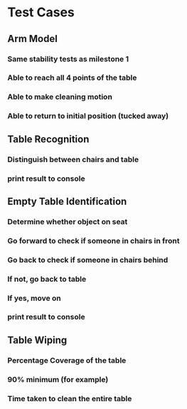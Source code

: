 # Test Cases 

## Arm Model
### Same stability tests as milestone 1
### Able to reach all 4 points of the table
### Able to make cleaning motion
### Able to return to initial position (tucked away)

## Table Recognition
### Distinguish between chairs and table
### print result to console 

## Empty Table Identification
### Determine whether object on seat 
### Go forward to check if someone in chairs in front
### Go back to check if someone in chairs behind
### If not, go back to table
### If yes, move on
### print result to console

## Table Wiping
### Percentage Coverage of the table
### 90% minimum (for example)
### Time taken to clean the entire table
